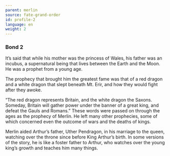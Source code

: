 ```yaml
---
parent: merlin
source: fate-grand-order
id: profile-2
language: en
weight: 2
---
```


### Bond 2

It’s said that while his mother was the princess of Wales, his father was an incubus, a supernatural being that lives between the Earth and the Moon.
He was a prophet from a young age.

The prophecy that brought him the greatest fame was that of a red dragon and a white dragon that slept beneath Mt. Erir, and how they would fight after they awoke.

“The red dragon represents Britain, and the white dragon the Saxons. Someday, Britain will gather power under the banner of a great king, and defeat the Gauls and Romans.”
These words were passed on through the ages as the prophecy of Merlin.
He left many other prophecies, some of which concerned even the outcome of wars and the deaths of kings.

Merlin aided Arthur’s father, Uther Pendragon, in his marriage to the queen, watching over the throne since before King Arthur’s birth.
In some versions of the story, he is like a foster father to Arthur, who watches over the young king’s growth and teaches him many things.
